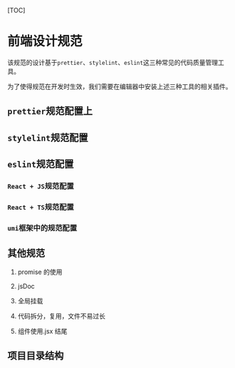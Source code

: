 [TOC]

# 前端设计规范

该规范的设计基于`prettier`、`stylelint`、`eslint`这三种常见的代码质量管理工具。

为了使得规范在开发时生效，我们需要在编辑器中安装上述三种工具的相关插件。

## `prettier`规范配置上

## `stylelint`规范配置

## `eslint`规范配置

### `React + JS`规范配置

### `React + TS`规范配置

### `umi`框架中的规范配置

## 其他规范

1. promise 的使用

2. jsDoc

3. 全局挂载

4. 代码拆分，复用，文件不易过长

5. 组件使用.jsx 结尾

## 项目目录结构
